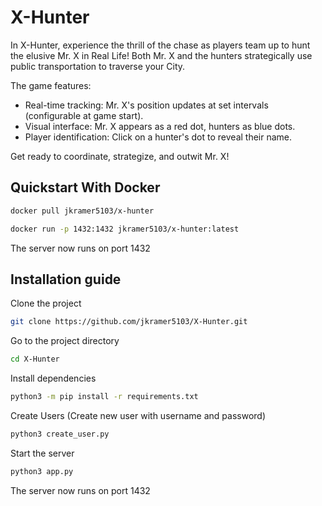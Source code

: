 
# X-Hunter

In X-Hunter, experience the thrill of the chase as players team up to hunt the elusive Mr. X in Real Life! Both Mr. X and the hunters strategically use public transportation to traverse your City.

The game features:

*   Real-time tracking: Mr. X's position updates at set intervals (configurable at game start).
*   Visual interface: Mr. X appears as a red dot, hunters as blue dots.
*   Player identification: Click on a hunter's dot to reveal their name.

Get ready to coordinate, strategize, and outwit Mr. X!

## Quickstart With Docker

```bash
docker pull jkramer5103/x-hunter
```

```bash
docker run -p 1432:1432 jkramer5103/x-hunter:latest
```
The server now runs on port 1432

## Installation guide

Clone the project

```bash
git clone https://github.com/jkramer5103/X-Hunter.git
```

Go to the project directory

```bash
cd X-Hunter
```

Install dependencies

```bash
python3 -m pip install -r requirements.txt
```

Create Users (Create new user with username and password)

```bash
python3 create_user.py
```

Start the server

```bash
python3 app.py
```
The server now runs on port 1432
